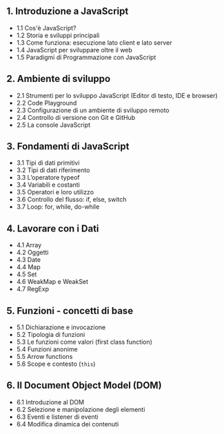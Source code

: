 ## 1. **Introduzione a JavaScript**
   - 1.1 Cos'è JavaScript?
   - 1.2 Storia e sviluppi principali
   - 1.3 Come funziona: esecuzione lato client e lato server
   - 1.4 JavaScript per sviluppare oltre il web
   - 1.5 Paradigmi di Programmazione con JavaScript

## 2. **Ambiente di sviluppo**
   - 2.1 Strumenti per lo sviluppo JavaScript (Editor di testo, IDE e browser)
   - 2.2 Code Playground
   - 2.3 Configurazione di un ambiente di sviluppo remoto
   - 2.4 Controllo di versione con Git e GitHub
   - 2.5 La console JavaScript

## 3. **Fondamenti di JavaScript**
   - 3.1 Tipi di dati primitivi
   - 3.2 Tipi di dati riferimento
   - 3.3 L’operatore typeof
   - 3.4 Variabili e costanti
   - 3.5 Operatori e loro utilizzo
   - 3.6 Controllo del flusso: if, else, switch
   - 3.7 Loop: for, while, do-while

## 4. **Lavorare con i Dati**
   - 4.1 Array
   - 4.2 Oggetti
   - 4.3 Date
   - 4.4 Map
   - 4.5 Set
   - 4.6 WeakMap e WeakSet
   - 4.7 RegExp

## 5. **Funzioni - concetti di base**
   - 5.1 Dichiarazione e invocazione
   - 5.2 Tipologia di funzioni
   - 5.3 Le funzioni come valori (first class function)
   - 5.4 Funzioni anonime
   - 5.5 Arrow functions
   - 5.6 Scope e contesto (`this`)

## 6. **Il Document Object Model (DOM)**
   - 6.1 Introduzione al DOM
   - 6.2 Selezione e manipolazione degli elementi
   - 6.3 Eventi e listener di eventi
   - 6.4 Modifica dinamica dei contenuti

